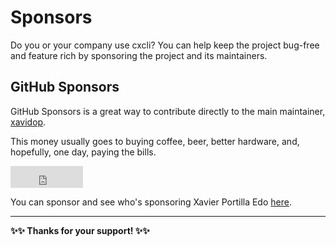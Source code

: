 # Sponsors

Do you or your company use cxcli?
You can help keep the project bug-free and feature rich by sponsoring the
project and its maintainers.

## GitHub Sponsors

GitHub Sponsors is a great way to contribute directly to the main maintainer,
[xavidop](https://github.com/xavidop).

This money usually goes to buying coffee, beer, better hardware, and, hopefully,
one day, paying the bills.

<iframe src="https://github.com/sponsors/xavidop/button" title="Sponsor xavidop" height="35" width="116" style="border: 0;"></iframe>

You can sponsor and see who's sponsoring Xavier Portilla Edo [here](https://github.com/sponsors/xavidop).


---

**✨✨ Thanks for your support! ✨✨**